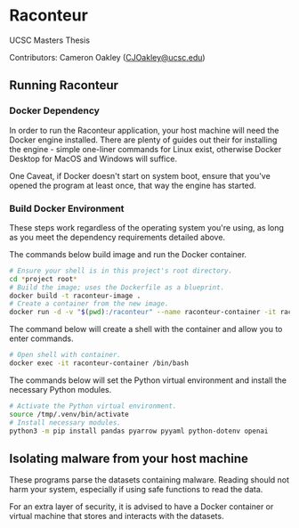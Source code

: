 # Raconteur

UCSC Masters Thesis 

Contributors: Cameron Oakley (CJOakley@ucsc.edu)

## Running Raconteur

### Docker Dependency

In order to run the Raconteur application, your host machine will need the Docker engine installed. There are plenty of guides out their for installing the engine - simple one-liner commands for Linux exist, otherwise Docker Desktop for MacOS and Windows will suffice. 

One Caveat, if Docker doesn't start on system boot, ensure that you've opened the program at least once, that way the engine has started.

### Build Docker Environment

These steps work regardless of the operating system you're using, as long as you meet the dependency requirements detailed above.

The commands below build image and run the Docker container. 

```bash
# Ensure your shell is in this project's root directory.
cd *project root*
# Build the image; uses the Dockerfile as a blueprint.
docker build -t raconteur-image .
# Create a container from the new image.
docker run -d -v "$(pwd):/raconteur" --name raconteur-container -it raconteur-image
```

The command below will create a shell with the container and allow you to enter commands.

```bash
# Open shell with container.
docker exec -it raconteur-container /bin/bash
```

The commands below will set the Python virtual environment and install the necessary Python modules.

```bash
# Activate the Python virtual environment.
source /tmp/.venv/bin/activate
# Install necessary modules.
python3 -m pip install pandas pyarrow pyyaml python-dotenv openai
```

## Isolating malware from your host machine

These programs parse the datasets containing malware. Reading should not harm your system, especially if using safe functions to read the data.

For an extra layer of security, it is advised to have a Docker container or virtual machine that stores and interacts with the datasets.
